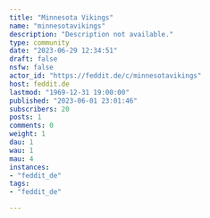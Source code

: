 ```yaml
---
title: "Minnesota Vikings" 
name: "minnesotavikings"
description: "Description not available."
type: community
date: "2023-06-29 12:34:51"
draft: false
nsfw: false
actor_id: "https://feddit.de/c/minnesotavikings"
host: feddit.de
lastmod: "1969-12-31 19:00:00"
published: "2023-06-01 23:01:46"
subscribers: 20
posts: 1
comments: 0
weight: 1
dau: 1
wau: 1
mau: 4
instances:
- "feddit_de"
tags: 
- "feddit_de"

---
```

